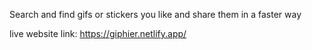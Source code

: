 Search and find gifs or stickers you like and share them in a faster way

live website link:
https://giphier.netlify.app/
